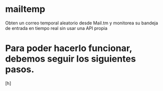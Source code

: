 # mailtemp
Obten un correo temporal aleatorio desde Mail.tm y monitorea su bandeja de entrada en tiempo real sin usar una API propia


# Para poder hacerlo funcionar, debemos seguir los siguientes pasos. 

[h]
